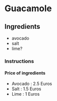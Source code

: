 # Guacamole
## Ingredients
* avocado
* salt
* lime?
### Instructions

#### Price of ingredients
* Avocado : 2.5 Euros
* Salt : 1.5 Euros
* Lime : 1 Euros

